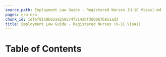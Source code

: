 ```yaml
---
source_path: Employment Law Guide - Registered Nurses (H-1C Visas).md
pages: n/a-n/a
chunk_id: 1ef6f8110b62ae250274f214abf3660b7b851ad3
title: Employment Law Guide - Registered Nurses (H-1C Visas)
---
```

# Table of Contents
